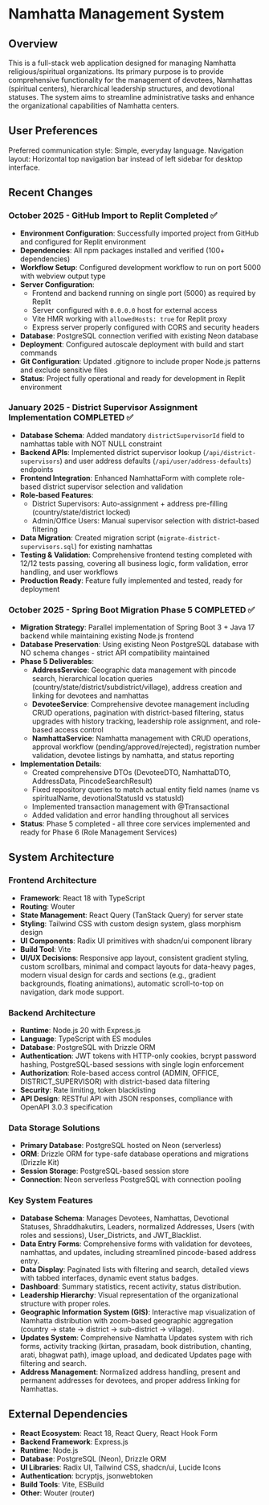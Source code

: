 # Namhatta Management System

## Overview
This is a full-stack web application designed for managing Namhatta religious/spiritual organizations. Its primary purpose is to provide comprehensive functionality for the management of devotees, Namhattas (spiritual centers), hierarchical leadership structures, and devotional statuses. The system aims to streamline administrative tasks and enhance the organizational capabilities of Namhatta centers.

## User Preferences
Preferred communication style: Simple, everyday language.
Navigation layout: Horizontal top navigation bar instead of left sidebar for desktop interface.

## Recent Changes

### October 2025 - GitHub Import to Replit Completed ✅
- **Environment Configuration**: Successfully imported project from GitHub and configured for Replit environment
- **Dependencies**: All npm packages installed and verified (100+ dependencies)
- **Workflow Setup**: Configured development workflow to run on port 5000 with webview output type
- **Server Configuration**: 
  - Frontend and backend running on single port (5000) as required by Replit
  - Server configured with `0.0.0.0` host for external access
  - Vite HMR working with `allowedHosts: true` for Replit proxy
  - Express server properly configured with CORS and security headers
- **Database**: PostgreSQL connection verified with existing Neon database
- **Deployment**: Configured autoscale deployment with build and start commands
- **Git Configuration**: Updated .gitignore to include proper Node.js patterns and exclude sensitive files
- **Status**: Project fully operational and ready for development in Replit environment

### January 2025 - District Supervisor Assignment Implementation COMPLETED ✅
- **Database Schema**: Added mandatory `districtSupervisorId` field to namhattas table with NOT NULL constraint
- **Backend APIs**: Implemented district supervisor lookup (`/api/district-supervisors`) and user address defaults (`/api/user/address-defaults`) endpoints
- **Frontend Integration**: Enhanced NamhattaForm with complete role-based district supervisor selection and validation
- **Role-based Features**: 
  - District Supervisors: Auto-assignment + address pre-filling (country/state/district locked)
  - Admin/Office Users: Manual supervisor selection with district-based filtering
- **Data Migration**: Created migration script (`migrate-district-supervisors.sql`) for existing namhattas
- **Testing & Validation**: Comprehensive frontend testing completed with 12/12 tests passing, covering all business logic, form validation, error handling, and user workflows
- **Production Ready**: Feature fully implemented and tested, ready for deployment

### October 2025 - Spring Boot Migration Phase 5 COMPLETED ✅
- **Migration Strategy**: Parallel implementation of Spring Boot 3 + Java 17 backend while maintaining existing Node.js frontend
- **Database Preservation**: Using existing Neon PostgreSQL database with NO schema changes - strict API compatibility maintained
- **Phase 5 Deliverables**: 
  - **AddressService**: Geographic data management with pincode search, hierarchical location queries (country/state/district/subdistrict/village), address creation and linking for devotees and namhattas
  - **DevoteeService**: Comprehensive devotee management including CRUD operations, pagination with district-based filtering, status upgrades with history tracking, leadership role assignment, and role-based access control
  - **NamhattaService**: Namhatta management with CRUD operations, approval workflow (pending/approved/rejected), registration number validation, devotee listings by namhatta, and status reporting
- **Implementation Details**: 
  - Created comprehensive DTOs (DevoteeDTO, NamhattaDTO, AddressData, PincodeSearchResult)
  - Fixed repository queries to match actual entity field names (name vs spiritualName, devotionalStatusId vs statusId)
  - Implemented transaction management with @Transactional
  - Added validation and error handling throughout all services
- **Status**: Phase 5 completed - all three core services implemented and ready for Phase 6 (Role Management Services)

## System Architecture

### Frontend Architecture
- **Framework**: React 18 with TypeScript
- **Routing**: Wouter
- **State Management**: React Query (TanStack Query) for server state
- **Styling**: Tailwind CSS with custom design system, glass morphism design
- **UI Components**: Radix UI primitives with shadcn/ui component library
- **Build Tool**: Vite
- **UI/UX Decisions**: Responsive app layout, consistent gradient styling, custom scrollbars, minimal and compact layouts for data-heavy pages, modern visual design for cards and sections (e.g., gradient backgrounds, floating animations), automatic scroll-to-top on navigation, dark mode support.

### Backend Architecture
- **Runtime**: Node.js 20 with Express.js
- **Language**: TypeScript with ES modules
- **Database**: PostgreSQL with Drizzle ORM
- **Authentication**: JWT tokens with HTTP-only cookies, bcrypt password hashing, PostgreSQL-based sessions with single login enforcement
- **Authorization**: Role-based access control (ADMIN, OFFICE, DISTRICT_SUPERVISOR) with district-based data filtering
- **Security**: Rate limiting, token blacklisting
- **API Design**: RESTful API with JSON responses, compliance with OpenAPI 3.0.3 specification

### Data Storage Solutions
- **Primary Database**: PostgreSQL hosted on Neon (serverless)
- **ORM**: Drizzle ORM for type-safe database operations and migrations (Drizzle Kit)
- **Session Storage**: PostgreSQL-based session store
- **Connection**: Neon serverless PostgreSQL with connection pooling

### Key System Features
- **Database Schema**: Manages Devotees, Namhattas, Devotional Statuses, Shraddhakutirs, Leaders, normalized Addresses, Users (with roles and sessions), User_Districts, and JWT_Blacklist.
- **Data Entry Forms**: Comprehensive forms with validation for devotees, namhattas, and updates, including streamlined pincode-based address entry.
- **Data Display**: Paginated lists with filtering and search, detailed views with tabbed interfaces, dynamic event status badges.
- **Dashboard**: Summary statistics, recent activity, status distribution.
- **Leadership Hierarchy**: Visual representation of the organizational structure with proper roles.
- **Geographic Information System (GIS)**: Interactive map visualization of Namhatta distribution with zoom-based geographic aggregation (country → state → district → sub-district → village).
- **Updates System**: Comprehensive Namhatta Updates system with rich forms, activity tracking (kirtan, prasadam, book distribution, chanting, arati, bhagwat path), image upload, and dedicated Updates page with filtering and search.
- **Address Management**: Normalized address handling, present and permanent addresses for devotees, and proper address linking for Namhattas.

## External Dependencies

- **React Ecosystem**: React 18, React Query, React Hook Form
- **Backend Framework**: Express.js
- **Runtime**: Node.js
- **Database**: PostgreSQL (Neon), Drizzle ORM
- **UI Libraries**: Radix UI, Tailwind CSS, shadcn/ui, Lucide Icons
- **Authentication**: bcryptjs, jsonwebtoken
- **Build Tools**: Vite, ESBuild
- **Other**: Wouter (router)